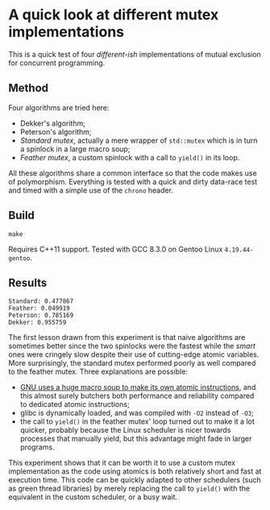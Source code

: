 # A quick look at different mutex implementations
This is a quick test of four _different-ish_ implementations of mutual exclusion for concurrent programming.

## Method
Four algorithms are tried here:
* Dekker's algorithm;
* Peterson's algorithm;
* *Standard mutex*, actually a mere wrapper of `std::mutex` which is in turn a spinlock in a large macro soup;
* *Feather mutex*, a custom spinlock with a call to `yield()` in its loop.

All these algorithms share a common interface so that the code makes use of polymorphism. Everything is tested with a quick and dirty data-race test and timed with a simple use of the `chrono` header.

## Build
```
make
```
Requires C++11 support. Tested with GCC 8.3.0 on Gentoo Linux `4.19.44-gentoo`.

## Results
```
Standard: 0.477867
Feather: 0.049919
Peterson: 0.785169
Dekker: 0.955759
```
The first lesson drawn from this experiment is that naive algorithms are sometimes better since the two spinlocks were the fastest while the _smart_ ones were cringely slow despite their use of cutting-edge atomic variables. More surprisingly, the standard mutex performed poorly as well compared to the feather mutex. Three explanations are possible:
* [GNU uses a huge macro soup to make its own atomic instructions](https://sourceware.org/git/?p=glibc.git;a=blob;f=include/atomic.h;h=ee1978eb3bd06a102c49f04f04760ae426eefa48;hb=HEAD), and this almost surely butchers both performance and reliability compared to dedicated atomic instructions;
* glibc is dynamically loaded, and was compiled with `-O2` instead of `-O3`;
* the call to `yield()` in the feather mutex' loop turned out to make it a lot quicker, probably because the Linux scheduler is nicer towards processes that manually yield, but this advantage might fade in larger programs.

This experiment shows that it can be worth it to use a custom mutex implementation as the code using atomics is both relatively short and fast at execution time. This code can be quickly adapted to other schedulers (such as green thread libraries) by merely replacing the call to `yield()` with the equivalent in the custom scheduler, or a busy wait.
